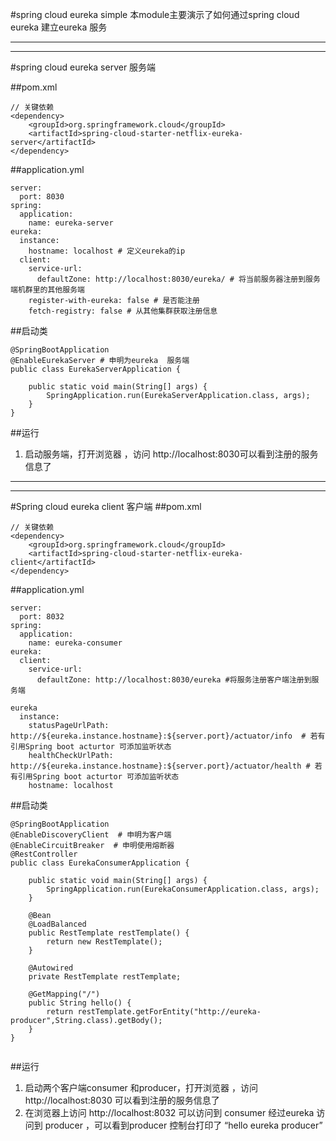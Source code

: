 
#spring cloud eureka simple
本module主要演示了如何通过spring cloud eureka 建立eureka 服务

-------

-------
#spring cloud eureka server
服务端


##pom.xml

``` 
// 关键依赖
<dependency>
    <groupId>org.springframework.cloud</groupId>
    <artifactId>spring-cloud-starter-netflix-eureka-server</artifactId>
</dependency>

```

##application.yml


```
server:
  port: 8030
spring:
  application:
    name: eureka-server
eureka:
  instance:
    hostname: localhost # 定义eureka的ip 
  client:
    service-url:
      defaultZone: http://localhost:8030/eureka/ # 将当前服务器注册到服务端机群里的其他服务端
    register-with-eureka: false # 是否能注册
    fetch-registry: false # 从其他集群获取注册信息
```
##启动类


```
@SpringBootApplication
@EnableEurekaServer # 申明为eureka  服务端 
public class EurekaServerApplication {

    public static void main(String[] args) {
        SpringApplication.run(EurekaServerApplication.class, args);
    }
}

```


##运行
1.  启动服务端，打开浏览器 ，访问 http://localhost:8030可以看到注册的服务信息了
-------

-------
#Spring cloud eureka client
客户端
##pom.xml

``` 
// 关键依赖
<dependency>
    <groupId>org.springframework.cloud</groupId>
    <artifactId>spring-cloud-starter-netflix-eureka-client</artifactId>
</dependency>

```

##application.yml


```
server:
  port: 8032
spring:
  application:
    name: eureka-consumer
eureka:
  client:
    service-url:
      defaultZone: http://localhost:8030/eureka #将服务注册客户端注册到服务端
      
eureka
  instance:
    statusPageUrlPath: http://${eureka.instance.hostname}:${server.port}/actuator/info  # 若有引用Spring boot acturtor 可添加监听状态
    healthCheckUrlPath: http://${eureka.instance.hostname}:${server.port}/actuator/health # 若有引用Spring boot acturtor 可添加监听状态
    hostname: localhost
```
##启动类


```
@SpringBootApplication
@EnableDiscoveryClient  # 申明为客户端
@EnableCircuitBreaker  # 申明使用熔断器
@RestController
public class EurekaConsumerApplication {

    public static void main(String[] args) {
        SpringApplication.run(EurekaConsumerApplication.class, args);
    }

    @Bean
    @LoadBalanced
    public RestTemplate restTemplate() {
        return new RestTemplate();
    }

    @Autowired
    private RestTemplate restTemplate;

    @GetMapping("/")
    public String hello() {
        return restTemplate.getForEntity("http://eureka-producer",String.class).getBody();
    }
}


```


##运行
1.  启动两个客户端consumer 和producer，打开浏览器 ，访问 http://localhost:8030 可以看到注册的服务信息了
2.  在浏览器上访问 http://localhost:8032 可以访问到 consumer 经过eureka 访问到 producer ，可以看到producer 控制台打印了 “hello eureka producer”

